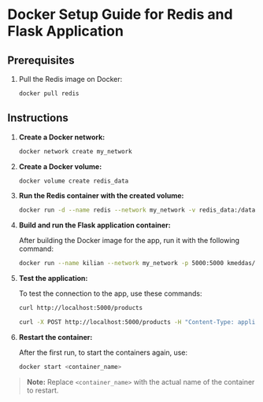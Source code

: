 # Docker Setup Guide for Redis and Flask Application

## Prerequisites
1. Pull the Redis image on Docker:
    ```bash
    docker pull redis
    ```

## Instructions

1. **Create a Docker network:**

    ```bash
    docker network create my_network
    ```

2. **Create a Docker volume:**

    ```bash
    docker volume create redis_data
    ```

3. **Run the Redis container with the created volume:**

    ```bash
    docker run -d --name redis --network my_network -v redis_data:/data redis
    ```

4. **Build and run the Flask application container:**

    After building the Docker image for the app, run it with the following command:
    
    ```bash
    docker run --name kilian --network my_network -p 5000:5000 kmeddas/cloud
    ```

5. **Test the application:**

    To test the connection to the app, use these commands:

    ```bash
    curl http://localhost:5000/products
    ```

    ```bash
    curl -X POST http://localhost:5000/products -H "Content-Type: application/json" -d '{"name": "banane", "price": 69}'
    ```

6. **Restart the container:**

    After the first run, to start the containers again, use:

    ```bash
    docker start <container_name>
    ```

> **Note:** Replace `<container_name>` with the actual name of the container to restart.
